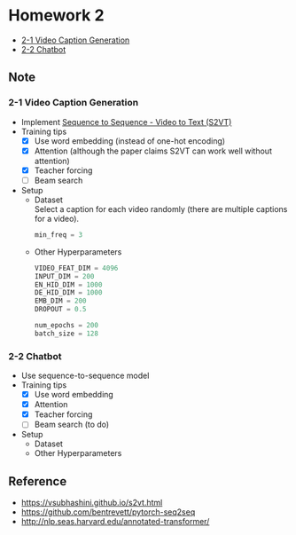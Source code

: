 # Homework 2
* [2-1 Video Caption Generation]
* [2-2 Chatbot]

## Note
### 2-1 Video Caption Generation
* Implement [Sequence to Sequence - Video to Text (S2VT)]
* Training tips
  - [x] Use word embedding (instead of one-hot encoding)
  - [x] Attention (although the paper claims S2VT can work well without attention)
  - [x] Teacher forcing
  - [ ] Beam search
* Setup
  * Dataset  
    Select a caption for each video randomly (there are multiple captions for a video).
    ```python
    min_freq = 3
    ```
  * Other Hyperparameters
    ```python
    VIDEO_FEAT_DIM = 4096
    INPUT_DIM = 200
    EN_HID_DIM = 1000
    DE_HID_DIM = 1000
    EMB_DIM = 200
    DROPOUT = 0.5
    
    num_epochs = 200
    batch_size = 128
    ```
### 2-2 Chatbot
* Use sequence-to-sequence model
* Training tips
  - [x] Use word embedding
  - [x] Attention
  - [x] Teacher forcing
  - [ ] Beam search (to do)
* Setup
  * Dataset
  * Other Hyperparameters

## Reference
* https://vsubhashini.github.io/s2vt.html
* https://github.com/bentrevett/pytorch-seq2seq
* http://nlp.seas.harvard.edu/annotated-transformer/



[2-1 Video Caption Generation]: https://docs.google.com/presentation/d/1AeHW6-VDchIbjBXrOPQpXek82L3bi5PR5RapbOhcw94
[2-2 Chatbot]: https://docs.google.com/presentation/d/1GxaPl3_dGibYTlrg6WlvNTQHS2g4M30I37pVCZsS6tM
[Sequence to Sequence - Video to Text (S2VT)]: https://vsubhashini.github.io/s2vt.html
